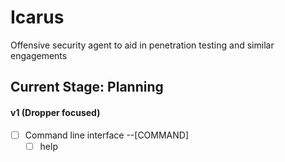# Icarus
Offensive security agent to aid in penetration testing and similar engagements

## Current Stage: Planning
#### v1 (Dropper focused)
- [ ] Command line interface --\[COMMAND\]
    - [ ] help
